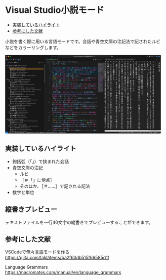 # Visual Studio小説モード

<!-- @import "[TOC]" {cmd="toc" depthFrom=2 depthTo=6 orderedList=false} -->

<!-- code_chunk_output -->

- [実装しているハイライト](#実装しているハイライト)
- [参考にした文献](#参考にした文献)

<!-- /code_chunk_output -->

小説を書く際に用いる言語モードです。会話や青空文庫の注記法で記されたルビなどをカラーリングします。

![カラーリング](https://github.com/ttrace/vscode-language-japanese-novel/raw/master/resource/highlight-and-vertical.png)

## 実装しているハイライト
- 鉤括弧（「」）で挟まれた会話
- 青空文庫の注記
    - ルビ
    - ［＃「」に傍点］
    - そのほか、［＃……］で記される記法
- 数字と単位

## 縦書きプレビュー

テキストファイルを一行40文字の縦書きでプレビューすることができます。

## 参考にした文献
VSCodeで俺々言語モードを作る
https://qiita.com/takl/items/ba2f63db515f66585d1f

Language Grammars
https://macromates.com/manual/en/language_grammars
